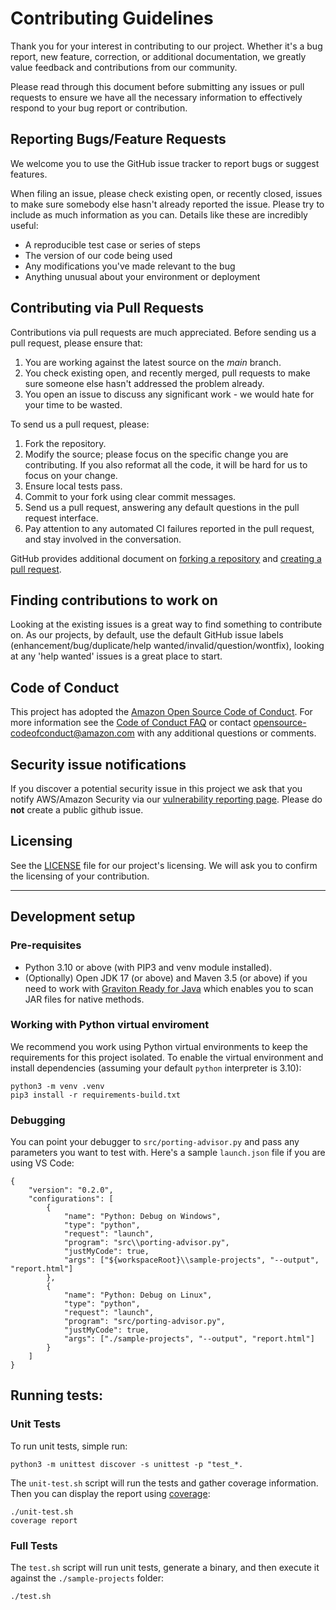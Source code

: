 # Contributing Guidelines

Thank you for your interest in contributing to our project. Whether it's a bug report, new feature, correction, or additional
documentation, we greatly value feedback and contributions from our community.

Please read through this document before submitting any issues or pull requests to ensure we have all the necessary
information to effectively respond to your bug report or contribution.


## Reporting Bugs/Feature Requests

We welcome you to use the GitHub issue tracker to report bugs or suggest features.

When filing an issue, please check existing open, or recently closed, issues to make sure somebody else hasn't already
reported the issue. Please try to include as much information as you can. Details like these are incredibly useful:

* A reproducible test case or series of steps
* The version of our code being used
* Any modifications you've made relevant to the bug
* Anything unusual about your environment or deployment


## Contributing via Pull Requests
Contributions via pull requests are much appreciated. Before sending us a pull request, please ensure that:

1. You are working against the latest source on the *main* branch.
2. You check existing open, and recently merged, pull requests to make sure someone else hasn't addressed the problem already.
3. You open an issue to discuss any significant work - we would hate for your time to be wasted.

To send us a pull request, please:

1. Fork the repository.
2. Modify the source; please focus on the specific change you are contributing. If you also reformat all the code, it will be hard for us to focus on your change.
3. Ensure local tests pass.
4. Commit to your fork using clear commit messages.
5. Send us a pull request, answering any default questions in the pull request interface.
6. Pay attention to any automated CI failures reported in the pull request, and stay involved in the conversation.

GitHub provides additional document on [forking a repository](https://help.github.com/articles/fork-a-repo/) and
[creating a pull request](https://help.github.com/articles/creating-a-pull-request/).


## Finding contributions to work on
Looking at the existing issues is a great way to find something to contribute on. As our projects, by default, use the default GitHub issue labels (enhancement/bug/duplicate/help wanted/invalid/question/wontfix), looking at any 'help wanted' issues is a great place to start.


## Code of Conduct
This project has adopted the [Amazon Open Source Code of Conduct](https://aws.github.io/code-of-conduct).
For more information see the [Code of Conduct FAQ](https://aws.github.io/code-of-conduct-faq) or contact
opensource-codeofconduct@amazon.com with any additional questions or comments.


## Security issue notifications
If you discover a potential security issue in this project we ask that you notify AWS/Amazon Security via our [vulnerability reporting page](http://aws.amazon.com/security/vulnerability-reporting/). Please do **not** create a public github issue.


## Licensing

See the [LICENSE](LICENSE) file for our project's licensing. We will ask you to confirm the licensing of your contribution.

* ** *

## Development setup

### Pre-requisites
- Python 3.10 or above (with PIP3 and venv module installed).
- (Optionally) Open JDK 17 (or above) and Maven 3.5 (or above) if you need to work with [Graviton Ready for Java](src/advisor/tools/graviton-ready-java/README.md) which enables you to scan JAR files for native methods.

### Working with Python virtual enviroment

We recommend you work using Python virtual environments to keep the requirements for this project isolated. To enable the virtual environment and install dependencies (assuming your default `python` interpreter is 3.10):

```
python3 -m venv .venv
pip3 install -r requirements-build.txt
```

### Debugging

You can point your debugger to `src/porting-advisor.py` and pass any parameters you want to test with. Here's a sample `launch.json` file if you are using VS Code:

```
{
    "version": "0.2.0",
    "configurations": [
        {
            "name": "Python: Debug on Windows",
            "type": "python",
            "request": "launch",
            "program": "src\\porting-advisor.py",
            "justMyCode": true,
            "args": ["${workspaceRoot}\\sample-projects", "--output", "report.html"]
        },
        {
            "name": "Python: Debug on Linux",
            "type": "python",
            "request": "launch",
            "program": "src/porting-advisor.py",
            "justMyCode": true,
            "args": ["./sample-projects", "--output", "report.html"]
        }
    ]
}
```

## Running tests:

### Unit Tests

To run unit tests, simple run:

```
python3 -m unittest discover -s unittest -p "test_*.
```

The `unit-test.sh` script will run the tests and gather coverage information. Then you can display the report using [coverage](https://coverage.readthedocs.io/en/7.0.2/cmd.html#coverage-summary-coverage-report):

```
./unit-test.sh
coverage report
```

### Full Tests

The `test.sh` script will run unit tests, generate a binary, and then execute it against the `./sample-projects` folder:

```
./test.sh
```
